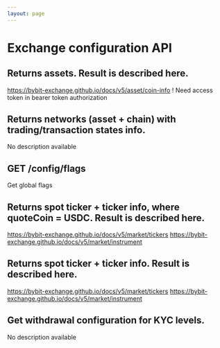 ```yaml
---
layout: page
---
```


# Exchange configuration API

<InteractiveExchangeconfigurationAPI />

## Returns assets. Result is described here.
https://bybit-exchange.github.io/docs/v5/asset/coin-info
! Need access token in bearer token authorization

<InteractiveExchangeconfigurationAPIEndpoint1 />

## Returns networks (asset + chain) with trading/transaction states info.
No description available

<InteractiveExchangeconfigurationAPIEndpoint2 />

## GET /config/flags
Get global flags

<InteractiveExchangeconfigurationAPIEndpoint3 />

## Returns spot ticker + ticker info, where quoteCoin = USDC. Result is described here.
https://bybit-exchange.github.io/docs/v5/market/tickers
https://bybit-exchange.github.io/docs/v5/market/instrument

<InteractiveExchangeconfigurationAPIEndpoint4 />

## Returns spot ticker + ticker info. Result is described here.
https://bybit-exchange.github.io/docs/v5/market/tickers
https://bybit-exchange.github.io/docs/v5/market/instrument

<InteractiveExchangeconfigurationAPIEndpoint5 />

## Get withdrawal configuration for KYC levels.
No description available

<InteractiveExchangeconfigurationAPIEndpoint6 />

<script setup>
import InteractiveExchangeconfigurationAPI from '../../.vitepress/theme/components/InteractiveExchangeconfigurationAPI.vue'
import InteractiveExchangeconfigurationAPIEndpoint1 from '../../.vitepress/theme/components/InteractiveExchangeconfigurationAPIEndpoint1.vue'
import InteractiveExchangeconfigurationAPIEndpoint2 from '../../.vitepress/theme/components/InteractiveExchangeconfigurationAPIEndpoint2.vue'
import InteractiveExchangeconfigurationAPIEndpoint3 from '../../.vitepress/theme/components/InteractiveExchangeconfigurationAPIEndpoint3.vue'
import InteractiveExchangeconfigurationAPIEndpoint4 from '../../.vitepress/theme/components/InteractiveExchangeconfigurationAPIEndpoint4.vue'
import InteractiveExchangeconfigurationAPIEndpoint5 from '../../.vitepress/theme/components/InteractiveExchangeconfigurationAPIEndpoint5.vue'
import InteractiveExchangeconfigurationAPIEndpoint6 from '../../.vitepress/theme/components/InteractiveExchangeconfigurationAPIEndpoint6.vue'
import SimpleOutline from '../../.vitepress/theme/components/SimpleOutline.vue'
</script>

<SimpleOutline :items="[
  { text: 'Returns assets. Result is described here. https://bybit-exchange.github.io/docs/v5/asset/coin-info', anchor: '#returns-assets-result-is-described-here-httpsbybitexchangegithubiodocsv5assetcoininfo' },
  { text: 'Returns networks (asset + chain) with trading/transaction states info.', anchor: '#returns-networks-asset-chain-with-tradingtransaction-states-info' },
  { text: 'GET /config/flags', anchor: '#get-configflags' },
  { text: 'Returns spot ticker + ticker info, where quoteCoin = USDC. Result is described here.', anchor: '#returns-spot-ticker-ticker-info-where-quotecoin-usdc-result-is-described-here' },
  { text: 'Returns spot ticker + ticker info. Result is described here.', anchor: '#returns-spot-ticker-ticker-info-result-is-described-here' },
  { text: 'Get withdrawal configuration for KYC levels.', anchor: '#get-withdrawal-configuration-for-kyc-levels' }
]" />
